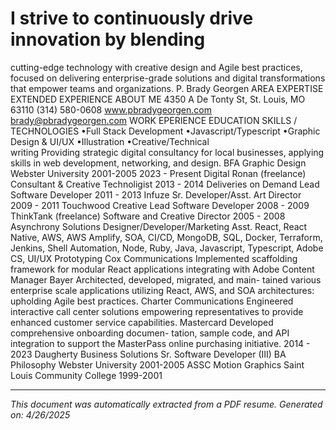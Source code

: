# I strive to continuously drive innovation by blending 
cutting-edge technology with creative design and Agile 
best practices, focused on delivering enterprise-grade 
solutions and digital transformations that empower 
teams and organizations.
P. Brady Georgen
AREA EXPERTISE
EXTENDED EXPERIENCE
ABOUT ME
4350 A De Tonty St, 
St. Louis, MO 63110
(314) 580-0608
www.pbradygeorgen.com
brady@pbradygeorgen.com
WORK EPERIENCE
EDUCATION
SKILLS / TECHNOLOGIES
•Full Stack Development
•Javascript/Typescript
•Graphic Design & UI/UX
•Illustration
•Creative/Technical  
 writing
Providing strategic digital consultancy for 
local businesses, applying skills in web 
development, networking, and design.
BFA Graphic Design
Webster University
2001-2005
2023 - Present
Digital Ronan (freelance)
Consultant & Creative Technoligist
2013 - 2014
Deliveries on Demand
Lead Software Developer
2011 - 2013
Infuze
Sr. Developer/Asst. Art Director
2009 - 2011
Touchwood Creative
Lead Software Developer
2008 - 2009
ThinkTank (freelance)
Software and Creative Director
2005 - 2008
Asynchrony Solutions
Designer/Developer/Marketing Asst.
React, React Native, AWS, AWS 
Amplify, SOA, CI/CD, MongoDB, SQL, 
Docker, Terraform, Jenkins, Shell 
Automation, Node, Ruby, Java, 
Javascript, Typescript, Adobe CS, 
UI/UX Prototyping 
Cox Communications
Implemented scaffolding framework for modular 
React applications integrating with Adobe 
Content Manager
Bayer
Architected, developed, migrated, and main-
tained various enterprise scale applications 
utilizing React, AWS, and SOA architectures: 
upholding Agile best practices.
Charter Communications
Engineered interactive call center solutions 
empowering representatives to provide 
enhanced customer service capabilities. 
Mastercard
Developed comprehensive onboarding documen-
tation, sample code, and API integration to 
support the MasterPass online purchasing 
initiative. 
2014 - 2023
Daugherty Business Solutions
Sr. Software Developer (III)
BA Philosophy
Webster University
2001-2005
ASSC Motion Graphics
Saint Louis Community College
1999-2001

---

*This document was automatically extracted from a PDF resume.*
*Generated on: 4/26/2025*
